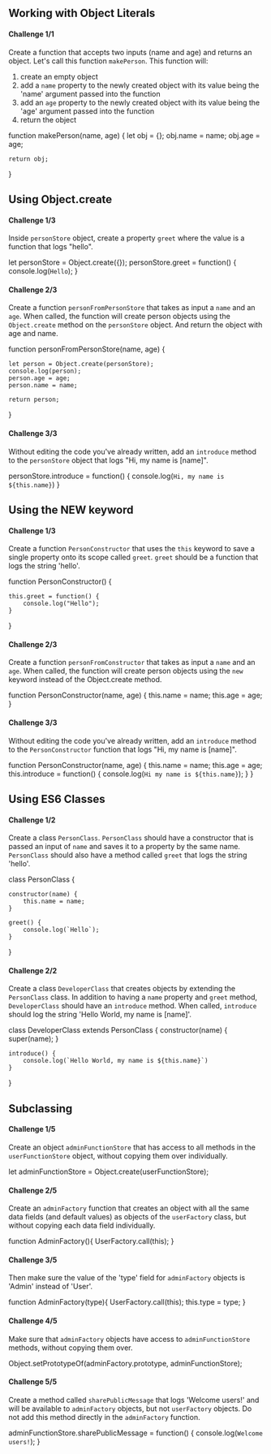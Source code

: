 ## Working with Object Literals

#### Challenge 1/1

Create a function that accepts two inputs (name and age) and returns an object. Let's call this function `makePerson`. This function will:

1. create an empty object
2. add a `name` property to the newly created object with its value being the 'name' argument passed into the function
3. add an `age` property to the newly created object with its value being the 'age' argument passed into the function
4. return the object

function makePerson(name, age) {
    let obj = {};
    obj.name = name;
    obj.age = age;

    return obj;
}


## Using Object.create

#### Challenge 1/3

Inside `personStore` object, create a property `greet` where the value is a function that logs "hello".

let personStore = Object.create({});
personStore.greet = function() {
    console.log(`Hello`);
}

#### Challenge 2/3

Create a function `personFromPersonStore` that takes as input a `name` and an `age`. When called, the function will create person objects using the `Object.create` method on the `personStore` object. And return the object with age and name.

function personFromPersonStore(name, age) {

    let person = Object.create(personStore);
    console.log(person);
    person.age = age;
    person.name = name;

    return person;
}


#### Challenge 3/3

Without editing the code you've already written, add an `introduce` method to the `personStore` object that logs "Hi, my name is [name]".

personStore.introduce = function() {
    console.log(`Hi, my name is ${this.name}`)
}

## Using the NEW keyword

#### Challenge 1/3

Create a function `PersonConstructor` that uses the `this` keyword to save a single property onto its scope called `greet`. `greet` should be a function that logs the string 'hello'.

function PersonConstructor() {

    this.greet = function() {
        console.log("Hello");
    }
}

#### Challenge 2/3

Create a function `personFromConstructor` that takes as input a `name` and an `age`. When called, the function will create person objects using the `new` keyword instead of the Object.create method.

function PersonConstructor(name, age) {
    this.name = name;
    this.age = age;
}

#### Challenge 3/3

Without editing the code you've already written, add an `introduce` method to the `PersonConstructor` function that logs "Hi, my name is [name]".

function PersonConstructor(name, age) {
    this.name = name;
    this.age = age;
    this.introduce = function() {
        console.log(`Hi my name is ${this.name}`);
    }
}

## Using ES6 Classes

#### Challenge 1/2

Create a class `PersonClass`. `PersonClass` should have a constructor that is passed an input of `name` and saves it to a property by the same name. `PersonClass` should also have a method called `greet` that logs the string 'hello'.

class PersonClass {

    constructor(name) {
        this.name = name;
    }

    greet() {
        console.log(`Hello`);
    }
}

#### Challenge 2/2

Create a class `DeveloperClass` that creates objects by extending the `PersonClass` class. In addition to having a `name` property and `greet` method, `DeveloperClass` should have an `introduce` method. When called, `introduce` should log the string 'Hello World, my name is [name]'.

class DeveloperClass extends PersonClass {
    constructor(name) {
        super(name);
    } 

    introduce() {
        console.log(`Hello World, my name is ${this.name}`)
    }
}

## Subclassing

#### Challenge 1/5

Create an object `adminFunctionStore` that has access to all methods in the `userFunctionStore` object, without copying them over individually.

let adminFunctionStore = Object.create(userFunctionStore);

#### Challenge 2/5

Create an `adminFactory` function that creates an object with all the same data fields (and default values) as objects of the `userFactory` class, but without copying each data field individually.

function AdminFactory(){
    UserFactory.call(this);
}

#### Challenge 3/5

Then make sure the value of the 'type' field for `adminFactory` objects is 'Admin' instead of 'User'.

function AdminFactory(type){
    UserFactory.call(this);
    this.type = type;
}


#### Challenge 4/5

Make sure that `adminFactory` objects have access to `adminFunctionStore` methods, without copying them over.

Object.setPrototypeOf(adminFactory.prototype, adminFunctionStore);

#### Challenge 5/5

Create a method called `sharePublicMessage` that logs 'Welcome users!' and will be available to `adminFactory` objects, but not `userFactory` objects. Do not add this method directly in the `adminFactory` function.

adminFunctionStore.sharePublicMessage = function() {
    console.log(`Welcome users!`);
}